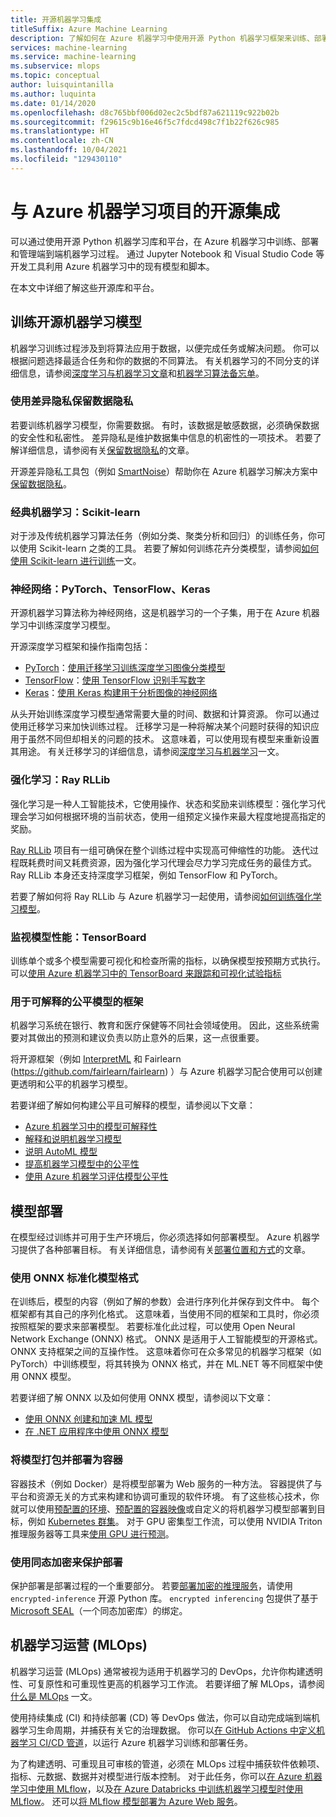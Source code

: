```yaml
---
title: 开源机器学习集成
titleSuffix: Azure Machine Learning
description: 了解如何在 Azure 机器学习中使用开源 Python 机器学习框架来训练、部署和管理端到端机器学习解决方案。
services: machine-learning
ms.service: machine-learning
ms.subservice: mlops
ms.topic: conceptual
author: luisquintanilla
ms.author: luquinta
ms.date: 01/14/2020
ms.openlocfilehash: d8c765bbf006d02ec2c5bdf87a621119c922b02b
ms.sourcegitcommit: f29615c9b16e46f5c7fdcd498c7f1b22f626c985
ms.translationtype: HT
ms.contentlocale: zh-CN
ms.lasthandoff: 10/04/2021
ms.locfileid: "129430110"
---
```

# <a name="open-source-integration-with-azure-machine-learning-projects"></a>与 Azure 机器学习项目的开源集成

可以通过使用开源 Python 机器学习库和平台，在 Azure 机器学习中训练、部署和管理端到端机器学习过程。  通过 Jupyter Notebook 和 Visual Studio Code 等开发工具利用 Azure 机器学习中的现有模型和脚本。  

在本文中详细了解这些开源库和平台。

## <a name="train-open-source-machine-learning-models"></a>训练开源机器学习模型

机器学习训练过程涉及到将算法应用于数据，以便完成任务或解决问题。 你可以根据问题选择最适合任务和你的数据的不同算法。 有关机器学习的不同分支的详细信息，请参阅[深度学习与机器学习文章](./concept-deep-learning-vs-machine-learning.md)和[机器学习算法备忘单](algorithm-cheat-sheet.md)。

### <a name="preserve-data-privacy-using-differential-privacy"></a>使用差异隐私保留数据隐私

若要训练机器学习模型，你需要数据。 有时，该数据是敏感数据，必须确保数据的安全性和私密性。 差异隐私是维护数据集中信息的机密性的一项技术。 若要了解详细信息，请参阅有关[保留数据隐私](concept-differential-privacy.md)的文章。 

开源差异隐私工具包（例如 [SmartNoise](https://github.com/opendifferentialprivacy/smartnoise-core-python)）帮助你在 Azure 机器学习解决方案中[保留数据隐私](how-to-differential-privacy.md)。

### <a name="classical-machine-learning-scikit-learn"></a>经典机器学习：Scikit-learn

对于涉及传统机器学习算法任务（例如分类、聚类分析和回归）的训练任务，你可以使用 Scikit-learn 之类的工具。 若要了解如何训练花卉分类模型，请参阅[如何使用 Scikit-learn 进行训练](how-to-train-scikit-learn.md)一文。

### <a name="neural-networks-pytorch-tensorflow-keras"></a>神经网络：PyTorch、TensorFlow、Keras

开源机器学习算法称为神经网络，这是机器学习的一个子集，用于在 Azure 机器学习中训练深度学习模型。

开源深度学习框架和操作指南包括：

 *  [PyTorch](https://github.com/pytorch/pytorch)：[使用迁移学习训练深度学习图像分类模型](how-to-train-pytorch.md) 
 *  [TensorFlow](https://github.com/tensorflow/tensorflow)：[使用 TensorFlow 识别手写数字](how-to-train-tensorflow.md)
 *  [Keras](https://github.com/keras-team/keras)：[使用 Keras 构建用于分析图像的神经网络](how-to-train-keras.md)

从头开始训练深度学习模型通常需要大量的时间、数据和计算资源。 你可以通过使用迁移学习来加快训练过程。 迁移学习是一种将解决某个问题时获得的知识应用于虽然不同但却相关的问题的技术。 这意味着，可以使用现有模型来重新设置其用途。 有关迁移学习的详细信息，请参阅[深度学习与机器学习](concept-deep-learning-vs-machine-learning.md#what-is-transfer-learning)一文。

### <a name="reinforcement-learning-ray-rllib"></a>强化学习：Ray RLLib

强化学习是一种人工智能技术，它使用操作、状态和奖励来训练模型：强化学习代理会学习如何根据环境的当前状态，使用一组预定义操作来最大程度地提高指定的奖励。 

[Ray RLLib](https://github.com/ray-project/ray) 项目有一组可确保在整个训练过程中实现高可伸缩性的功能。 迭代过程既耗费时间又耗费资源，因为强化学习代理会尽力学习完成任务的最佳方式。  Ray RLLib 本身还支持深度学习框架，例如 TensorFlow 和 PyTorch。  

若要了解如何将 Ray RLLib 与 Azure 机器学习一起使用，请参阅[如何训练强化学习模型](how-to-use-reinforcement-learning.md)。

### <a name="monitor-model-performance-tensorboard"></a>监视模型性能：TensorBoard

训练单个或多个模型需要可视化和检查所需的指标，以确保模型按预期方式执行。 可以[使用 Azure 机器学习中的 TensorBoard 来跟踪和可视化试验指标](./how-to-monitor-tensorboard.md)

### <a name="frameworks-for-interpretable-and-fair-models"></a>用于可解释的公平模型的框架

机器学习系统在银行、教育和医疗保健等不同社会领域使用。 因此，这些系统需要对其做出的预测和建议负责以防止意外的后果，这一点很重要。

将开源框架（例如 [InterpretML](https://github.com/interpretml/interpret/) 和 Fairlearn (https://github.com/fairlearn/fairlearn) ）与 Azure 机器学习配合使用可以创建更透明和公平的机器学习模型。

若要详细了解如何构建公平且可解释的模型，请参阅以下文章：

- [Azure 机器学习中的模型可解释性](how-to-machine-learning-interpretability.md)
- [解释和说明机器学习模型](how-to-machine-learning-interpretability-aml.md)
- [说明 AutoML 模型](how-to-machine-learning-interpretability-automl.md)
- [提高机器学习模型中的公平性](concept-fairness-ml.md)
- [使用 Azure 机器学习评估模型公平性](how-to-machine-learning-fairness-aml.md)

## <a name="model-deployment"></a>模型部署

在模型经过训练并可用于生产环境后，你必须选择如何部署模型。 Azure 机器学习提供了各种部署目标。 有关详细信息，请参阅有关[部署位置和方式](./how-to-deploy-and-where.md)的文章。

### <a name="standardize-model-formats-with-onnx"></a>使用 ONNX 标准化模型格式

在训练后，模型的内容（例如了解的参数）会进行序列化并保存到文件中。 每个框架都有其自己的序列化格式。 这意味着，当使用不同的框架和工具时，你必须按照框架的要求来部署模型。 若要标准化此过程，可以使用 Open Neural Network Exchange (ONNX) 格式。 ONNX 是适用于人工智能模型的开源格式。 ONNX 支持框架之间的互操作性。 这意味着你可在众多常见的机器学习框架（如 PyTorch）中训练模型，将其转换为 ONNX 格式，并在 ML.NET 等不同框架中使用 ONNX 模型。

若要详细了解 ONNX 以及如何使用 ONNX 模型，请参阅以下文章：

- [使用 ONNX 创建和加速 ML 模型](concept-onnx.md)
- [在 .NET 应用程序中使用 ONNX 模型](how-to-use-automl-onnx-model-dotnet.md)

### <a name="package-and-deploy-models-as-containers"></a>将模型打包并部署为容器

容器技术（例如 Docker）是将模型部署为 Web 服务的一种方法。 容器提供了与平台和资源无关的方式来构建和协调可重现的软件环境。 有了这些核心技术，你就可以使用[预配置的环境](./how-to-use-environments.md)、[预配置的容器映像](./how-to-deploy-custom-container.md)或自定义的将机器学习模型部署到目标，例如 [Kubernetes 群集](./how-to-deploy-azure-kubernetes-service.md?tabs=python)。 对于 GPU 密集型工作流，可以使用 NVIDIA Triton 推理服务器等工具来[使用 GPU 进行预测](how-to-deploy-with-triton.md?tabs=python)。

### <a name="secure-deployments-with-homomorphic-encryption"></a>使用同态加密来保护部署

保护部署是部署过程的一个重要部分。 若要[部署加密的推理服务](how-to-homomorphic-encryption-seal.md)，请使用 `encrypted-inference` 开源 Python 库。 `encrypted inferencing` 包提供了基于 [Microsoft SEAL](https://github.com/Microsoft/SEAL)（一个同态加密库）的绑定。

## <a name="machine-learning-operations-mlops"></a>机器学习运营 (MLOps)

机器学习运营 (MLOps) 通常被视为适用于机器学习的 DevOps，允许你构建透明性、可复原性和可重现性更高的机器学习工作流。 若要详细了解 MLOps，请参阅[什么是 MLOps](./concept-model-management-and-deployment.md) 一文。 

使用持续集成 (CI) 和持续部署 (CD) 等 DevOps 做法，你可以自动完成端到端机器学习生命周期，并捕获有关它的治理数据。 你可以[在 GitHub Actions 中定义机器学习 CI/CD 管道](./how-to-github-actions-machine-learning.md)，以运行 Azure 机器学习训练和部署任务。 

为了构建透明、可重现且可审核的管道，必须在 MLOps 过程中捕获软件依赖项、指标、元数据、数据并对模型进行版本控制。 对于此任务，你可以[在 Azure 机器学习中使用 MLflow](how-to-use-mlflow.md)，以及[在 Azure Databricks 中训练机器学习模型时使用 MLflow](./how-to-use-mlflow-azure-databricks.md)。 还可以[将 MLflow 模型部署为 Azure Web 服务](how-to-deploy-mlflow-models.md)。